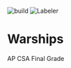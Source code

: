 ![build](https://github.com/git-somenumber/Warships/workflows/build/badge.svg)
![Labeler](https://github.com/git-somenumber/Warships/workflows/Labeler/badge.svg)
# Warships
AP CSA Final Grade
